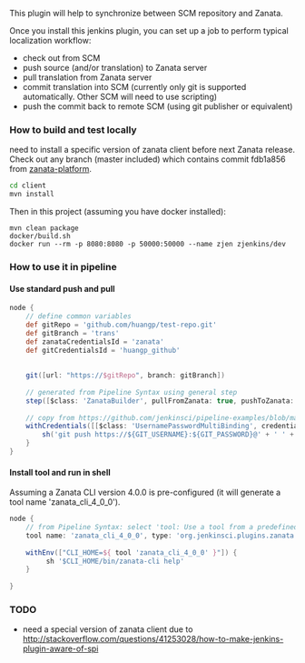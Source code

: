 This plugin will help to synchronize between SCM repository and Zanata. 

Once you install this jenkins plugin, you can set up a job to perform typical localization workflow:
- check out from SCM
- push source (and/or translation) to Zanata server
- pull translation from Zanata server
- commit translation into SCM (currently only git is supported automatically. Other SCM will need to use scripting)
- push the commit back to remote SCM (using git publisher or equivalent)

### How to build and test locally
need to install a specific version of zanata client before next Zanata release. 
Check out any branch (master included) which contains commit fdb1a856 from [zanata-platform](https://github.com/zanata/zanata-platform).
```bash
cd client
mvn install
```
Then in this project (assuming you have docker installed):

```
mvn clean package
docker/build.sh
docker run --rm -p 8080:8080 -p 50000:50000 --name zjen zjenkins/dev 
```

### How to use it in pipeline

#### Use standard push and pull
```groovy
node {
    // define common variables
    def gitRepo = 'github.com/huangp/test-repo.git'
    def gitBranch = 'trans'
    def zanataCredentialsId = 'zanata'
    def gitCredentialsId = 'huangp_github'
    
    
    git([url: "https://$gitRepo", branch: gitBranch])
    
    // generated from Pipeline Syntax using general step
    step([$class: 'ZanataBuilder', pullFromZanata: true, pushToZanata: true, zanataCredentialsId: zanataCredentialsId, zanataProjectConfigs: '', zanataLocaleIds: ''])
    
    // copy from https://github.com/jenkinsci/pipeline-examples/blob/master/pipeline-examples/push-git-repo/pushGitRepo.Groovy
    withCredentials([[$class: 'UsernamePasswordMultiBinding', credentialsId: gitCredentialsId, usernameVariable: 'GIT_USERNAME', passwordVariable: 'GIT_PASSWORD']]) {
        sh('git push https://${GIT_USERNAME}:${GIT_PASSWORD}@' + ' ' + gitRepo)
    }
}

```

#### Install tool and run in shell 
Assuming a Zanata CLI version 4.0.0 is pre-configured (it will generate a tool name 'zanata_cli_4_0_0').
```groovy
node {
    // from Pipeline Syntax: select 'tool: Use a tool from a predefined Tool Installation' and then generate script
    tool name: 'zanata_cli_4_0_0', type: 'org.jenkinsci.plugins.zanata.zanatareposync.ZanataCLIInstall'
    
    withEnv(["CLI_HOME=${ tool 'zanata_cli_4_0_0' }"]) {
         sh '$CLI_HOME/bin/zanata-cli help'
    }
    
}

```

### TODO

- need a special version of zanata client due to http://stackoverflow.com/questions/41253028/how-to-make-jenkins-plugin-aware-of-spi
